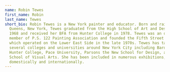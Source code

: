 ```yaml
---
name: Robin Tewes
first_name: Robin
last_name: Tewes
short_bio: Robin Tewes is a New York painter and educator. Born and raised in
  Queens, New York, Tewes graduated from the High School of Art and Design in
  1968 and received her BFA from Hunter College in 1978. Tewes was an original
  member of P.S. 122 Painting Association and founded the Fifth Street Gallery
  which operated on the Lower East Side in the late 1970s. Tewes has taught at
  several colleges and universities around New York City including Bard College,
  Hunter College, Pace University, Parsons the New School for Design, and the
  School of Visual Arts. She has been included in numerous exhibitions, both
  domestically and internationally.
---
```

